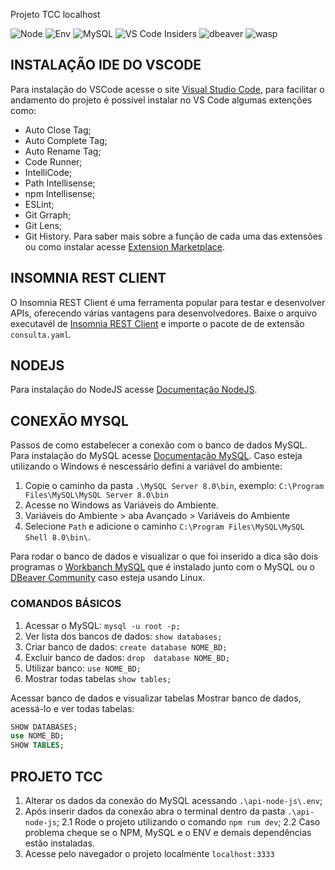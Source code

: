 Projeto TCC localhost

![Node](https://img.shields.io/badge/Node.js-5FA04E.svg?style=for-the-badge&logo=nodedotjs&logoColor=white)
![Env](https://img.shields.io/badge/.ENV-ECD53F.svg?style=for-the-badge&logo=dotenv&logoColor=black)
![MySQL](https://img.shields.io/badge/MySQL-4479A1.svg?style=for-the-badge&logo=MySQL&logoColor=white)
![VS Code Insiders](https://img.shields.io/badge/Microsoft%VS%20Code-35b393.svg?style=for-the-badge&logo=visual-studio-code&logoColor=white)
![dbeaver](https://img.shields.io/badge/DBeaver-382923.svg?style=for-the-badge&logo=DBeaver&logoColor=white)
![wasp](https://img.shields.io/badge/Warp-01A4FF.svg?style=for-the-badge&logo=Warp&logoColor=white)

## INSTALAÇÃO IDE DO VSCODE
Para instalação do VSCode acesse o site [Visual Studio Code](https://code.visualstudio.com/docs), para facilitar o andamento do projeto é possível instalar no VS Code algumas extenções como: 
- Auto Close Tag;
- Auto Complete Tag;
- Auto Rename Tag;
- Code Runner; 
- IntelliCode;
- Path Intellisense;
- npm Intellisense;
- ESLint;
- Git Grraph;
- Git Lens;
- Git History.
Para saber mais sobre a função de cada uma das extensões ou como instalar acesse [Extension Marketplace](https://code.visualstudio.com/docs/configure/extensions/extension-marketplace).

## INSOMNIA REST CLIENT
O Insomnia REST Client é uma ferramenta popular para testar e desenvolver APIs, oferecendo várias vantagens para desenvolvedores. Baixe o arquivo executavél de [Insomnia REST Client](https://insomnia.rest/) e importe o pacote de de extensão `consulta.yaml`.

## NODEJS
Para instalação do NodeJS acesse [Documentação NodeJS](https://nodejs.org/pt/download).

## CONEXÃO MYSQL
Passos de como estabelecer a conexão com o banco de dados MySQL. Para instalação do MySQL acesse [Documentação MySQL](https://dev.mysql.com/doc/). Caso esteja utilizando o Windows é nescessário defini a variável do ambiente:
1. Copie o caminho da pasta `.\MySQL Server 8.0\bin`, exemplo:
`C:\Program Files\MySQL\MySQL Server 8.0\bin`
2. Acesse no Windows as Variáveis do Ambiente.
3. Variáveis do Ambiente > aba Avançado > Variáveis do Ambiente
4. Selecione `Path` e adicione o caminho `C:\Program Files\MySQL\MySQL Shell 8.0\bin\`.

Para rodar o banco de dados e visualizar o que foi inserido a dica são dois programas o [Workbanch MySQL](https://www.mysql.com/products/workbench/) que é instalado junto com o MySQL ou o [DBeaver Community](https://dbeaver.io/) caso esteja usando Linux.

### COMANDOS BÁSICOS
1. Acessar o MySQL:
`mysql -u root -p;`
2. Ver lista dos bancos de dados:
`show databases;`
 3. Criar banco de dados:
`create database NOME_BD;`
4. Excluir banco de dados:
`drop  database NOME_BD;` 
5. Utilizar banco:
`use NOME_BD;` 
6. Mostrar todas tabelas
`show tables;`

Acessar banco de dados e visualizar tabelas
Mostrar banco de dados, acessá-lo e ver todas tabelas:
```sql
SHOW DATABASES;
use NOME_BD; 
SHOW TABLES;
```

## PROJETO TCC
1. Alterar os dados da conexão do MySQL acessando `.\api-node-js\.env`;
2. Após inserir dados da conexão abra o terminal dentro da pasta `.\api-node-js`;
2.1 Rode o projeto utilizando o comando `npm rum dev`;
2.2 Caso problema cheque se o NPM, MySQL e o ENV e demais dependências estão instaladas.
3. Acesse pelo navegador o projeto localmente `localhost:3333`
